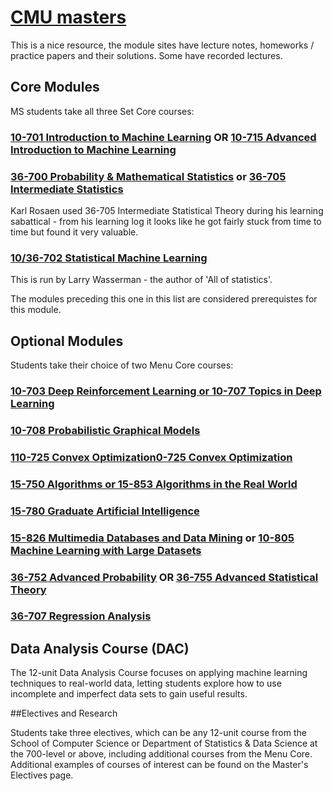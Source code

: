# [CMU masters](https://www.ml.cmu.edu/academics/ms-curriculum.html)

This is a nice resource, the module sites have lecture notes, homeworks / practice papers and their solutions. Some have recorded lectures.

## Core Modules

MS students take all three Set Core courses:

### [10-701 Introduction to Machine Learning](http://www.cs.cmu.edu/~pradeepr/701/) OR [10-715 Advanced Introduction to Machine Learning](https://www.cs.cmu.edu/~bapoczos/Classes/ML10715_2015Fall/index.html)

### [36-700 Probability & Mathematical Statistics](http://www.stat.cmu.edu/~siva/700/main.html) or [36-705 Intermediate Statistics](http://www.stat.cmu.edu/~larry/=stat705/)

Karl Rosaen used 36-705 Intermediate Statistical Theory during his learning sabattical - from his learning log it looks like he got fairly stuck from time to time but found it very valuable.

### [10/36-702 Statistical Machine Learning](http://www.stat.cmu.edu/~larry/=sml/)

This is run by Larry Wasserman - the author of 'All of statistics'.

The modules preceding this one in this list are considered prerequistes for this module.


## Optional Modules

Students take their choice of two Menu Core courses:

### [10-703 Deep Reinforcement Learning or 10-707 Topics in Deep Learning](https://katefvision.github.io/)

### [10-708 Probabilistic Graphical Models](https://www.cs.cmu.edu/~epxing/Class/10708/)

### [110-725 Convex Optimization0-725 Convex Optimization](http://www.stat.cmu.edu/~ryantibs/convexopt/)

### [15-750 Algorithms or 15-853 Algorithms in the Real World](https://www.cs.cmu.edu/~guyb/realworld/)

### [15-780 Graduate Artificial Intelligence](http://www.cs.cmu.edu/~./15780/)

### [15-826 Multimedia Databases and Data Mining](https://www.cs.cmu.edu/~christos/courses/826.S10/) or [10-805 Machine Learning with Large Datasets](http://curtis.ml.cmu.edu/w/courses/index.php/Machine_Learning_with_Large_Datasets_10-605_in_Fall_2017)

### [36-752 Advanced Probability](http://www.stat.cmu.edu/~jinglei/spring17.shtml) OR [36-755 Advanced Statistical Theory](http://www.stat.cmu.edu/~arinaldo/Teaching/36755/F16/)


### [36-707 Regression Analysis](http://www.stat.cmu.edu/~brian/707/)


## Data Analysis Course (DAC)

The 12-unit Data Analysis Course focuses on applying machine learning techniques to real-world data, letting students explore how to use incomplete and imperfect data sets to gain useful results.

##Electives and Research

Students take three electives, which can be any 12-unit course from the School of Computer Science or Department of Statistics & Data Science at the 700-level or above, including additional courses from the Menu Core. Additional examples of courses of interest can be found on the Master's Electives page.
